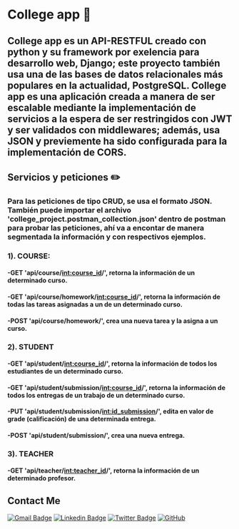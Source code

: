# College app :rocket:

## College app es un API-RESTFUL creado con python y su framework por exelencia para desarrollo web, Django; este proyecto también usa una de las bases de datos relacionales más populares en la actualidad, PostgreSQL. College app es una aplicación creada a manera de ser escalable mediante la implementación de servicios a la espera de ser restringidos con JWT y ser validados con middlewares; además, usa JSON y previemente ha sido configurada para la implementación de CORS.

## Servicios y peticiones ✏️
### Para las peticiones de tipo CRUD, se usa el formato JSON. También puede importar el archivo 'college_project.postman_collection.json' dentro de postman para probar las peticiones, ahí va a encontar de manera segmentada la información y con respectivos ejemplos. 

### 1). COURSE:

  
  #### -GET 'api/course/<int:course_id>/', retorna la información de un determinado curso.
  
  #### -GET 'api/course/homework/<int:course_id>/', retorna la información de todas las tareas asignadas a un de un determinado curso.
  
  #### -POST 'api/course/homework/', crea una nueva tarea y la asigna a un curso.
  

### 2). STUDENT


  #### -GET 'api/student/<int:course_id>/', retorna la información de todos los estudiantes de un determinado curso.
  
  #### -GET 'api/student/submission/<int:course_id>/', retorna la información de todos los entregas de un trabajo de un determinado curso.
  
  #### -PUT 'api/student/submission/<int:id_submission>/', edita en valor de grade (calificación) de una determinada entrega.
  
  #### -POST 'api/student/submission/', crea una nueva entrega.  


### 3). TEACHER
  
  
  #### -GET 'api/teacher/<int:teacher_id>/', retorna la información de un determinado profesor.
  


## Contact Me

[![Gmail Badge](https://img.shields.io/badge/-juan.gamez1001@gmail.com-c14438?style=flat-square&logo=Gmail&logoColor=white&link=mailto:juan.gamez1001@gmail.com)](mailto:juan.gamez1001@gmail.com)
[![Linkedin Badge](https://img.shields.io/badge/-Sebastian-blue?style=flat-square&logo=Linkedin&logoColor=white&link=https://www.linkedin.com/in/sebastian-gamez-ariza-0963b7228/)](https://www.linkedin.com/in/sebastian-gamez-ariza-0963b7228/)
[![Twitter Badge](https://img.shields.io/badge/-@culturaDmacondo-00acee?style=flat&logo=Twitter&logoColor=white)](https://twitter.com/CulturaDmacondo "Follow on Twitter")
[![GitHub](https://img.shields.io/badge/-GitHub-181717?style=flat-square&logo=github&logoColor=white&link=https://github.com/SebastianGamez)](https://github.com/SebastianGamez)
  
  
